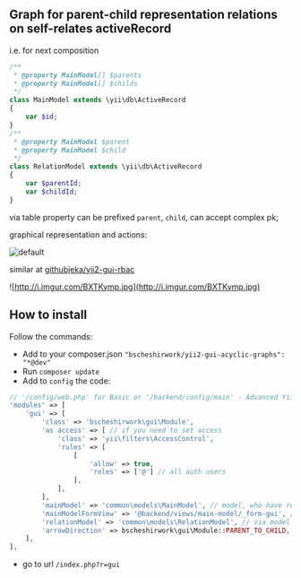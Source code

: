 ## Graph for parent-child representation relations on self-relates activeRecord

i.e. for next composition
```php
/**
 * @property MainModel[] $parents
 * @property MainModel[] $childs
 */
class MainModel extends \yii\db\ActiveRecord
{
    var $id;
}
/**
 * @property MainModel $parent
 * @property MainModel $child
 */
class RelationModel extends \yii\db\ActiveRecord
{
    var $parentId;
    var $childId;
}
```

via table property can be prefixed `parent`, `child`, can accept complex pk;

graphical representation and actions:

![default](https://user-images.githubusercontent.com/5769211/28527000-eab0b6c2-7091-11e7-8efd-f1beb47f7d22.png)

similar at [githubjeka/yii2-gui-rbac](https://github.com/githubjeka/gui-rbac-yii2)

![http://i.imgur.com/BXTKymp.jpg](http://i.imgur.com/BXTKymp.jpg)

## How to install

Follow the commands: 
- Add to your composer.json `"bscheshirwork/yii2-gui-acyclic-graphs": "*@dev"`
- Run `composer update`
- Add to `config` the code:
```php
// '/config/web.php' for Basic or '/backend/config/main' - Advanced Yii2 application.
'modules' => [
    'gui' => [
        'class' => 'bscheshirwork\gui\Module',
        'as access' => [ // if you need to set access
            'class' => 'yii\filters\AccessControl',
            'rules' => [
                [
                    'allow' => true,
                    'roles' => ['@'] // all auth users 
                ],
            ],
        ],
        'mainModel' => 'common\models\MainModel', // model, who have relations. (rectangles)
        'mainModelFormView' => '@backend/views/main-model/_form-gui', //Active form for MainModel. See @vendor/bscheshirwork/yii2-gui-acyclic-graphs/src/views/default/_form
        'relationModel' => 'common\models\RelationModel', // via model (arrows)
        'arrowDirection' => bscheshirwork\gui\Module::PARENT_TO_CHILD, // direction of arrow representation
    ],
],
```
- go to url `/index.php?r=gui`
